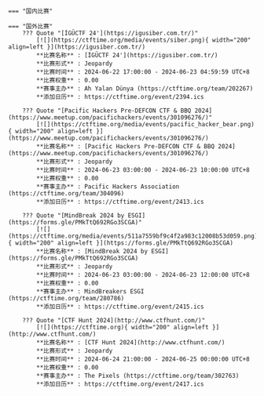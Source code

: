     === "国内比赛"
    
    === "国外比赛"
        ??? Quote "[İGÜCTF 24'](https://igusiber.com.tr/)"  
            [![](https://ctftime.org/media/events/siber.png){ width="200" align=left }](https://igusiber.com.tr/)  
            **比赛名称** : [İGÜCTF 24'](https://igusiber.com.tr/)  
            **比赛形式** : Jeopardy  
            **比赛时间** : 2024-06-22 17:00:00 - 2024-06-23 04:59:59 UTC+8  
            **比赛权重** : 0.00  
            **赛事主办** : Ah Yalan Dünya (https://ctftime.org/team/202267)  
            **添加日历** : https://ctftime.org/event/2394.ics  
            
        ??? Quote "[Pacific Hackers Pre-DEFCON CTF & BBQ 2024](https://www.meetup.com/pacifichackers/events/301096276/)"  
            [![](https://ctftime.org/media/events/pacific_hacker_bear.png){ width="200" align=left }](https://www.meetup.com/pacifichackers/events/301096276/)  
            **比赛名称** : [Pacific Hackers Pre-DEFCON CTF & BBQ 2024](https://www.meetup.com/pacifichackers/events/301096276/)  
            **比赛形式** : Jeopardy  
            **比赛时间** : 2024-06-23 03:00:00 - 2024-06-23 10:00:00 UTC+8  
            **比赛权重** : 0.00  
            **赛事主办** : Pacific Hackers Association (https://ctftime.org/team/304096)  
            **添加日历** : https://ctftime.org/event/2413.ics  
            
        ??? Quote "[MindBreak 2024 by ESGI](https://forms.gle/PMkTtQ692RGo3SCGA)"  
            [![](https://ctftime.org/media/events/511a7559bf9c4f2a983c12008b53d059.png){ width="200" align=left }](https://forms.gle/PMkTtQ692RGo3SCGA)  
            **比赛名称** : [MindBreak 2024 by ESGI](https://forms.gle/PMkTtQ692RGo3SCGA)  
            **比赛形式** : Jeopardy  
            **比赛时间** : 2024-06-23 03:00:00 - 2024-06-23 12:00:00 UTC+8  
            **比赛权重** : 0.00  
            **赛事主办** : MindBreakers ESGI (https://ctftime.org/team/280786)  
            **添加日历** : https://ctftime.org/event/2415.ics  
            
        ??? Quote "[CTF Hunt 2024](http://www.ctfhunt.com/)"  
            [![](https://ctftime.org){ width="200" align=left }](http://www.ctfhunt.com/)  
            **比赛名称** : [CTF Hunt 2024](http://www.ctfhunt.com/)  
            **比赛形式** : Jeopardy  
            **比赛时间** : 2024-06-24 21:00:00 - 2024-06-25 00:00:00 UTC+8  
            **比赛权重** : 0.00  
            **赛事主办** : The Pixels (https://ctftime.org/team/302763)  
            **添加日历** : https://ctftime.org/event/2417.ics  
            